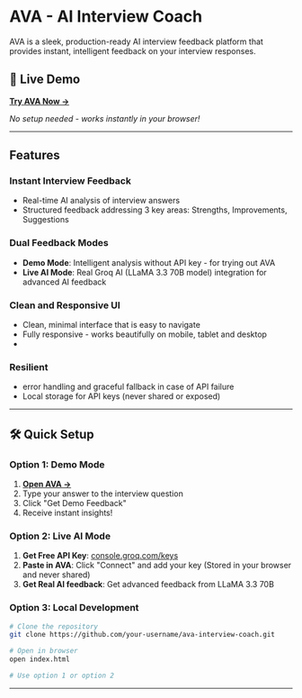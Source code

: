 # AVA - AI Interview Coach

AVA is a sleek, production-ready AI interview feedback platform that provides instant, intelligent feedback on your interview responses.

## 🚀 Live Demo

**[Try AVA Now →](https://afra-tech.github.io/ava-interview-coach)**

*No setup needed - works instantly in your browser!*

---

## Features

### **Instant Interview Feedback**
- Real-time AI analysis of interview answers
- Structured feedback addressing 3 key areas: Strengths, Improvements, Suggestions

### **Dual Feedback Modes**
- **Demo Mode**: Intelligent analysis without API key - for trying out AVA
- **Live AI Mode**: Real Groq AI (LLaMA 3.3 70B model) integration for advanced AI feedback

### **Clean and Responsive UI**
- Clean, minimal interface that is easy to navigate
- Fully responsive - works beautifully on mobile, tablet and desktop
- 
### **Resilient**
- error handling and graceful fallback in case of API failure
- Local storage for API keys (never shared or exposed)

---

## 🛠️ Quick Setup

### Option 1: Demo Mode
1. **[Open AVA →](https://afra-tech.github.io/ava-interview-coach)**
2. Type your answer to the interview question
3. Click "Get Demo Feedback"
4. Receive instant insights!

### Option 2: Live AI Mode
1. **Get Free API Key**: [console.groq.com/keys](https://console.groq.com/keys)
2. **Paste in AVA**: Click "Connect" and add your key (Stored in your browser and never shared)
3. **Get Real AI feedback**: Get advanced feedback from LLaMA 3.3 70B

### Option 3: Local Development
```bash
# Clone the repository
git clone https://github.com/your-username/ava-interview-coach.git

# Open in browser
open index.html

# Use option 1 or option 2
```

---


